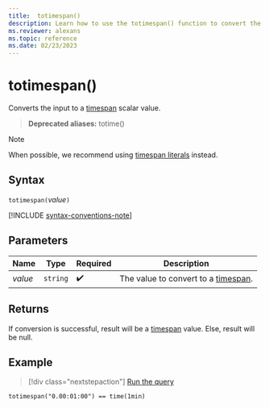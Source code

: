 ```yaml
---
title:  totimespan()
description: Learn how to use the totimespan() function to convert the input to a `timespan` scalar value.
ms.reviewer: alexans
ms.topic: reference
ms.date: 02/23/2023
---
```

# totimespan()

Converts the input to a [timespan](./scalar-data-types/timespan.md) scalar value.

> **Deprecated aliases:** totime()

> [!NOTE]
> When possible, we recommend using [timespan literals](../query/scalar-data-types/timespan.md#timespan-literals) instead.

## Syntax

`totimespan(`*value*`)`

[!INCLUDE [syntax-conventions-note](../includes/syntax-conventions-note.md)]

## Parameters

|Name|Type|Required|Description|
|--|--|--|--|
| *value* | `string` |  :heavy_check_mark: | The value to convert to a [timespan](./scalar-data-types/timespan.md).|

## Returns

If conversion is successful, result will be a [timespan](./scalar-data-types/timespan.md) value.
Else, result will be null.

## Example

> [!div class="nextstepaction"]
> <a href="https://dataexplorer.azure.com/clusters/help/databases/Samples?query=H4sIAAAAAAAAAysoyswrUSjJL8nMTS0uSMzTUDLQMzCwMjC0MjBQ0lSwtVUAyWgY5mbmaQIAkicpMSwAAAA=" target="_blank">Run the query</a>

```kusto
totimespan("0.00:01:00") == time(1min)
```
